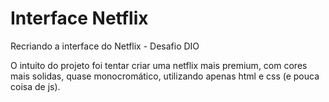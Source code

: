 # Interface Netflix

Recriando a interface do Netflix - Desafio DIO

O intuito do projeto foi tentar criar uma netflix mais premium, com cores mais solidas, quase monocromático, utilizando apenas html e css (e pouca coisa de js). 
